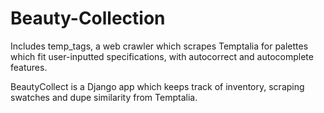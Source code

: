 # Beauty-Collection

Includes temp_tags, a web crawler which scrapes Temptalia for palettes which fit user-inputted specifications, with autocorrect and autocomplete features.

BeautyCollect is a Django app which keeps track of inventory, scraping swatches and dupe similarity from Temptalia.